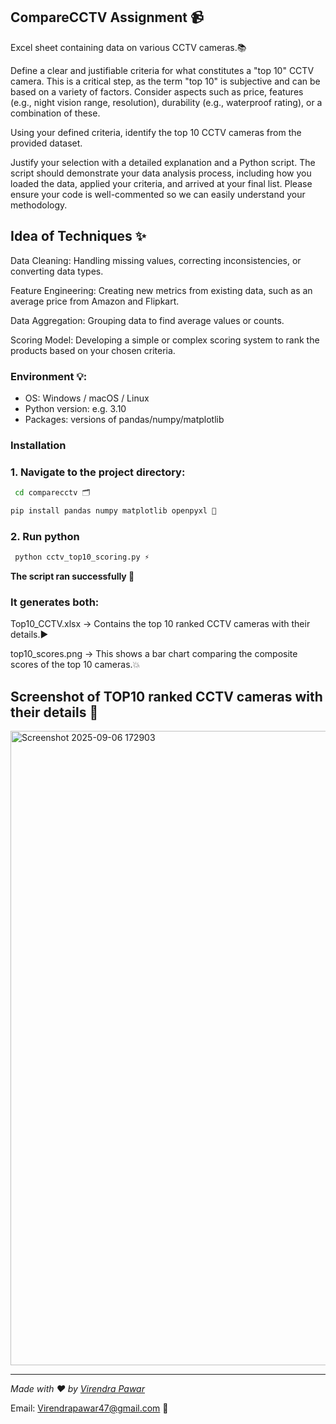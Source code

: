 ## CompareCCTV Assignment 📹

Excel sheet containing data on various CCTV cameras.📚

Define a clear and justifiable criteria for what constitutes a "top 10" CCTV camera. This is a critical step, as the term "top 10" is subjective and can be based on a variety of factors. Consider aspects such as price, features (e.g., night vision range, resolution), durability (e.g., waterproof rating), or a combination of these.

Using your defined criteria, identify the top 10 CCTV cameras from the provided dataset.

Justify your selection with a detailed explanation and a Python script. The script should demonstrate your data analysis process, including how you loaded the data, applied your criteria, and arrived at your final list. Please ensure your code is well-commented so we can easily understand your methodology.

## Idea of Techniques ✨

Data Cleaning: Handling missing values, correcting inconsistencies, or converting data types.

Feature Engineering: Creating new metrics from existing data, such as an average price from Amazon and Flipkart.

Data Aggregation: Grouping data to find average values or counts.

Scoring Model: Developing a simple or complex scoring system to rank the products based on your chosen criteria.

### Environment 💡:
- OS: Windows / macOS / Linux
- Python version: e.g. 3.10
- Packages: versions of pandas/numpy/matplotlib
  

### Installation

### 1. Navigate to the project directory:
   ```bash
    cd comparecctv 🗂️
   ```
   ```bash
   pip install pandas numpy matplotlib openpyxl 🚀
   ```
### 2. Run python
 ```bash
  python cctv_top10_scoring.py ⚡
   ```
**The script ran successfully 🎉** 

### It generates both:

Top10_CCTV.xlsx → Contains the top 10 ranked CCTV cameras with their details.▶️

top10_scores.png → This shows a bar chart comparing the composite scores of the top 10 cameras.💥

##  Screenshot of TOP10 ranked CCTV cameras with their details 📱
<img width="1913" height="1015" alt="Screenshot 2025-09-06 172903" src="https://github.com/user-attachments/assets/ba3b13e1-2a6c-4ab4-93ed-1942e01dbf4a" />

---


_Made with ❤️ by [Virendra Pawar](https://github.com/virendrap1516)_

Email: Virendrapawar47@gmail.com 📧
